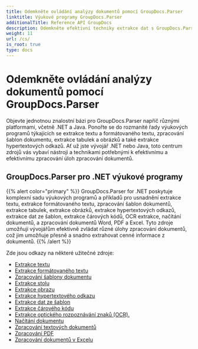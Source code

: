 ```yaml
---
title: Odemkněte ovládání analýzy dokumentů pomocí GroupDocs.Parser
linktitle: Výukové programy GroupDocs.Parser
additionalTitle: Reference API GroupDocs
description: Odemkněte efektivní techniky extrakce dat s GroupDocs.Parser pro .NET a Java. Prozkoumejte výukové programy pro text, tabulku, extrakci obrázků a další.
weight: 11
url: /cs/
is_root: true
type: docs
---
```

# Odemkněte ovládání analýzy dokumentů pomocí GroupDocs.Parser


Objevte jednotnou znalostní bázi pro GroupDocs.Parser napříč různými platformami, včetně .NET a Java. Ponořte se do rozmanité řady výukových programů týkajících se extrakce textu a formátovaného textu, zpracování šablon dokumentu, extrakce tabulek a obrázků a také extrakce hypertextových odkazů. Ať už jste vývojář .NET nebo Java, toto centrum zdrojů vás vybaví nástroji a technikami potřebnými k efektivnímu a efektivnímu zpracování úloh zpracování dokumentů.

## GroupDocs.Parser pro .NET výukové programy
{{% alert color="primary" %}}
GroupDocs.Parser for .NET poskytuje komplexní sadu výukových programů a příkladů pro usnadnění extrakce textu, extrakce formátovaného textu, zpracování šablon dokumentů, extrakce tabulek, extrakce obrázků, extrakce hypertextových odkazů, extrakce dat ze šablon, extrakce čárových kódů, OCR extrakce, načítání dokumentů, a zpracování dokumentů Word, PDF a Excel. Tyto zdroje umožňují vývojářům efektivně zvládat různé úlohy zpracování dokumentů, což jim umožňuje přesně a snadno extrahovat cenné informace z dokumentů.
{{% /alert %}}

Zde jsou odkazy na některé užitečné zdroje:
 
- [Extrakce textu](./net/text-extraction/)
- [Extrakce formátovaného textu](./net/formatted-text-extraction/)
- [Zpracování šablony dokumentu](./net/document-template-processing/)
- [Extrakce stolu](./net/table-extraction/)
- [Extrakce obrazu](./net/image-extraction/)
- [Extrakce hypertextového odkazu](./net/hyperlink-extraction/)
- [Extrakce dat ze šablon](./net/data-extraction-from-templates/)
- [Extrakce čárového kódu](./net/barcode-extraction/)
- [Extrakce optického rozpoznávání znaků (OCR).](./net/ocr-extraction/)
- [Načítání dokumentu](./net/document-loading/)
- [Zpracování textových dokumentů](./net/word-document-processing/)
- [Zpracování PDF](./net/pdf-processing/)
- [Zpracování dokumentů v Excelu](./net/excel-document-processing/)





